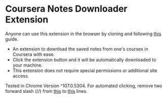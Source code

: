 # Coursera Notes Downloader Extension


Anyone can use this extension in the browser by cloning and following [this](https://developer.chrome.com/docs/extensions/mv3/getstarted/development-basics/#load-unpacked) guide.

- An extension to download the saved notes from one's courses in Coursera with ease. 
- Click the extension button and it will be automatically downloaded to your machine. 
- This extension does not require special permissions or additional site access.


Tested in Chrome Version ^107.0.5304. For automated clicking, remove two forward slash (//) from [this](https://github.com/thetlwinlwin/coursera_notes_downloader_extension/blob/09e75f63c17bb172adc5a0d1ada3d349992cbaa7/main.js#L115) to [this](https://github.com/thetlwinlwin/coursera_notes_downloader_extension/blob/09e75f63c17bb172adc5a0d1ada3d349992cbaa7/main.js#L124) lines.
